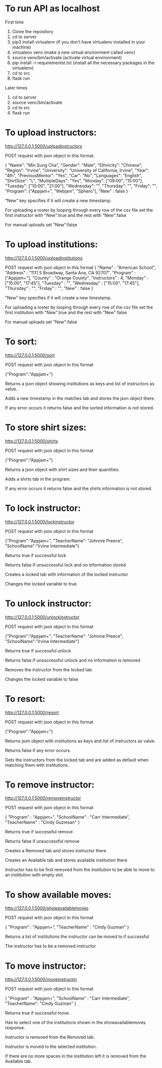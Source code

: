 # To run API as localhost

First time

1. Clone the repository
2. cd to server
3. pip3 install virtualenv (if you don't have virtualenv installed in your machine)
4. virtualenv venv (make a new virtual environment called venv)
5. source venv/bin/activate (activate virtual environment)
6. pip install -r requirementst.txt (install all the necessary packages in the virtualenv)
7. cd to src
8. flask run

Later times
1. cd to server
2. source venc/bin/activate
3. cd to src
4. flask run

# To upload instructors:
http://127.0.0.1:5000/uploadinstructors

POST request with json object in this format.

{ "Name": "Min Sung Cha", "Gender": "Male", "Ethnicity": "Chinese", "Region": "Irvine", "University": "University of California, Irvine", "Year": "4th", "PreviousMentor": "Yes", "Car": "No", "Languages": "English", "ShirtSize": "L", "MultipleDays": "Yes", "Monday": ["09:00", "15:00"], "Tuesday": ["10:00", "21:00"], "Wednesday": "", "Thursday": "", "Friday": "", "Program": ["Appjam+", "Webjam", "Sphero"], "New" : false }

"New" key specifies if it will create a new timestamp.

For uploading a roster by looping through every row of the csv file set the first instructor with "New":true and the rest with "New":false

For manual uploads set "New":false

# To upload institutions:
http://127.0.0.1:5000/uploadinstitutions

POST request with json object in this format { "Name" : "American School", "Address" : "1111 S Broadway, Santa Ana, CA 92707", "Program" : ["Appjam+"], "County" : "Orange County", "Instructors" : 4, "Monday" : ["15:00", "17:45"], "Tuesday" : "", "Wednesday" : ["15:00", "17:45"], "Thursday" : "", "Friday" : "", "New" : false }

"New" key specifies if it will create a new timestamp.

For uploading a roster by looping through every row of the csv file set the first institution with "New":true and the rest with "New":false

For manual uploads set "New":false

# To sort:
http://127.0.0.1:5000/sort

POST request with json object in this format

{"Program":"Appjam+"}

Returns a json object showing institutions as keys and list of instructors as value.

Adds a new timestamp in the matches tab and stores the json object there.

If any error occurs it returns false and the sorted information is not stored.

# To store shirt sizes:
http://127.0.0.1:5000/shirts

POST request with json object in this format

{"Program":"Appjam+"}

Returns a json object with shirt sizes and their quantities.

Adds a shirts tab in the program.

If any error occurs it returns false and the shirts information is not stored.

# To lock instructor:
http://127.0.0.1:5000/lockinstructor

POST request with json object in this format

{"Program":"Appjam+", "TeacherName": "Johnnie Preece", "SchoolName":"Irvine Intermediate"}

Returns true if successful lock

Returns false if unsuccessful lock and no information stored

Creates a locked tab with information of the locked instructor

Changes the locked variable to true.

# To unlock instructor:
http://127.0.0.1:5000/unlockinstructor

POST request with json object in this format

{"Program":"Appjam+", "TeacherName": "Johnnie Preece", "SchoolName":"Irvine Intermediate"}

Returns true if successful unlock

Returns false if unsuccessful unlock and no information is removed

Removes the instructor from the locked tab

Changes the locked variable to false

# To resort:
http://127.0.0.1:5000/resort

POST request with json object in this format

{"Program":"Appjam+"}

Returns json object with institutions as keys and list of instructors as value.

Returns false if any error occurs.

Gets the instructors from the locked tab and are added as default when matching them with institutions.

# To remove instructor:
http://127.0.0.1:5000/removeinstructor

POST request with json object in this format

{ "Program" : "Appjam+", "SchoolName" : "Carr Intermediate", "TeacherName" : "Cindy Guzmsan" }

Returns true if successful remove

Returns false if unsuccessful remove

Creates a Removed tab and stores instructor there

Creates an Available tab and stores available institution there

Instructor has to be first removed from the institution to be able to move to an institution with empty slot.

# To show available moves:
http://127.0.0.1:5000/showavailablemoves

POST request with json object in this format

{ "Program" : "Appjam+", "TeacherName" : "Cindy Guzman" }

Returns a list of institutions the instructor can be moved to if successful

The instructor has to be a removed instructor

# To move instructor:
http://127.0.0.1:5000/moveinstructor

POST request with json object in this format

{ "Program" : "Appjam+", "SchoolName" : "Carr Intermediate", "TeacherName": "Cindy Guzman" }

Returns true if successful move.

Has to select one of the institutions shown in the showavailablemoves response.

Instructor is removed from the Removed tab.

Instructor is moved to the selected institution.

If there are no more spaces in the institution left it is removed from the Available tab.
